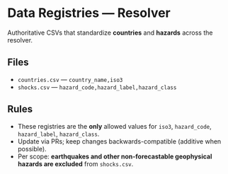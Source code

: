 # Data Registries — Resolver

Authoritative CSVs that standardize **countries** and **hazards** across the resolver.

## Files
- `countries.csv` — `country_name,iso3`
- `shocks.csv` — `hazard_code,hazard_label,hazard_class`

## Rules
- These registries are the **only** allowed values for `iso3`, `hazard_code`, `hazard_label`, `hazard_class`.
- Update via PRs; keep changes backwards-compatible (additive when possible).
- Per scope: **earthquakes and other non-forecastable geophysical hazards are excluded** from `shocks.csv`.
